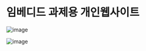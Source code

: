 # 임베디드 과제용 개인웹사이트

![image](https://user-images.githubusercontent.com/57895643/229967808-d9c490b2-a842-4dd4-a972-ed363a66f906.png)

![image](https://user-images.githubusercontent.com/57895643/229967840-5c280c83-a34c-4d0a-9f78-5f3d1aa54d99.png)
